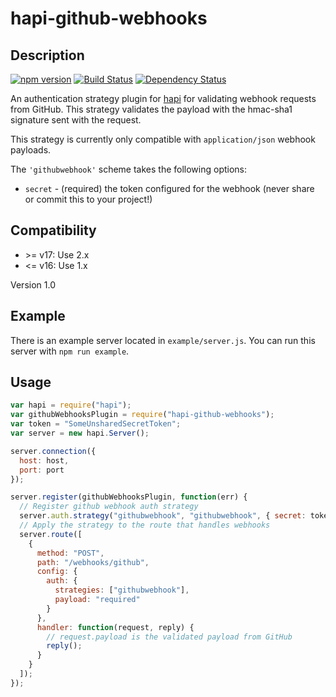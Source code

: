 # hapi-github-webhooks

## Description

[![npm version][npm-image]][npm-url]
[![Build Status][build-image]][build-url]
[![Dependency Status][dependency-image]][dependency-url]

An authentication strategy plugin for [hapi](https://github.com/hapijs/hapi) for validating webhook requests from GitHub. This strategy validates the payload with the hmac-sha1 signature sent with the request.

This strategy is currently only compatible with `application/json` webhook payloads.

The `'githubwebhook'` scheme takes the following options:

* `secret` - (required) the token configured for the webhook (never share or commit this to your project!)

## Compatibility

* \>= v17: Use 2.x
* <= v16: Use 1.x

Version 1.0

## Example

There is an example server located in `example/server.js`. You can run this server with `npm run example`.

## Usage

```javascript
var hapi = require("hapi");
var githubWebhooksPlugin = require("hapi-github-webhooks");
var token = "SomeUnsharedSecretToken";
var server = new hapi.Server();

server.connection({
  host: host,
  port: port
});

server.register(githubWebhooksPlugin, function(err) {
  // Register github webhook auth strategy
  server.auth.strategy("githubwebhook", "githubwebhook", { secret: token });
  // Apply the strategy to the route that handles webhooks
  server.route([
    {
      method: "POST",
      path: "/webhooks/github",
      config: {
        auth: {
          strategies: ["githubwebhook"],
          payload: "required"
        }
      },
      handler: function(request, reply) {
        // request.payload is the validated payload from GitHub
        reply();
      }
    }
  ]);
});
```

[npm-image]: https://badge.fury.io/js/hapi-github-webhooks.svg
[npm-url]: https://npmjs.org/package/hapi-github-webhooks
[build-image]: https://travis-ci.org/mhazy/hapi-github-webhooks.svg?branch=master
[build-url]: https://travis-ci.org/mhazy/hapi-github-webhooks
[dependency-image]: https://david-dm.org/mhazy/hapi-github-webhooks.svg
[dependency-url]: https://david-dm.org/mhazy/hapi-github-webhooks
